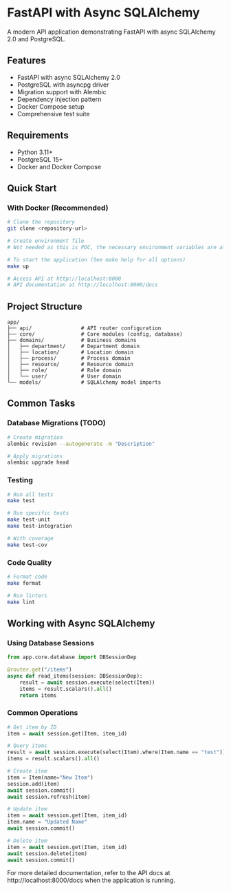 # FastAPI with Async SQLAlchemy

A modern API application demonstrating FastAPI with async SQLAlchemy 2.0 and PostgreSQL.

## Features

- FastAPI with async SQLAlchemy 2.0
- PostgreSQL with asyncpg driver
- Migration support with Alembic
- Dependency injection pattern
- Docker Compose setup
- Comprehensive test suite

## Requirements

- Python 3.11+
- PostgreSQL 15+
- Docker and Docker Compose

## Quick Start

### With Docker (Recommended)

```bash
# Clone the repository
git clone <repository-url>

# Create environment file
# Not needed as this is POC, the necessary environment variables are already set in the docker-compose.yml file

# To start the application (See make help for all options)
make up

# Access API at http://localhost:8000
# API documentation at http://localhost:8000/docs
```


## Project Structure

```
app/
├── api/                # API router configuration
├── core/               # Core modules (config, database)
├── domains/            # Business domains
│   ├── department/     # Department domain
│   ├── location/       # Location domain
│   ├── process/        # Process domain
│   ├── resource/       # Resource domain
│   ├── role/           # Role domain
│   └── user/           # User domain
└── models/             # SQLAlchemy model imports
```

## Common Tasks

### Database Migrations (TODO)

```bash
# Create migration
alembic revision --autogenerate -m "Description"

# Apply migrations
alembic upgrade head
```

### Testing

```bash
# Run all tests
make test

# Run specific tests
make test-unit
make test-integration

# With coverage
make test-cov
```

### Code Quality

```bash
# Format code
make format

# Run linters
make lint
```

## Working with Async SQLAlchemy

### Using Database Sessions

```python
from app.core.database import DBSessionDep

@router.get("/items")
async def read_items(session: DBSessionDep):
    result = await session.execute(select(Item))
    items = result.scalars().all()
    return items
```

### Common Operations

```python
# Get item by ID
item = await session.get(Item, item_id)

# Query items
result = await session.execute(select(Item).where(Item.name == "test"))
items = result.scalars().all()

# Create item
item = Item(name="New Item")
session.add(item)
await session.commit()
await session.refresh(item)

# Update item
item = await session.get(Item, item_id)
item.name = "Updated Name"
await session.commit()

# Delete item
item = await session.get(Item, item_id)
await session.delete(item)
await session.commit()
```

For more detailed documentation, refer to the API docs at http://localhost:8000/docs when the application is running.
